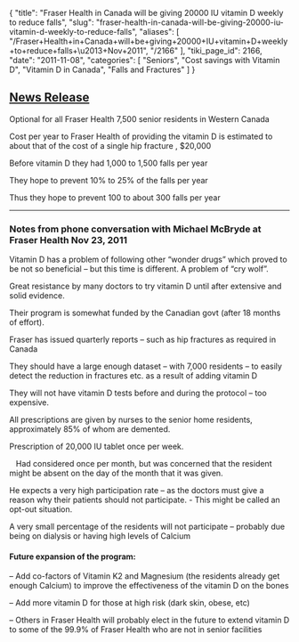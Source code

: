 {
  "title": "Fraser Health in Canada will be giving 20000 IU vitamin D weekly to reduce falls",
  "slug": "fraser-health-in-canada-will-be-giving-20000-iu-vitamin-d-weekly-to-reduce-falls",
  "aliases": [
    "/Fraser+Health+in+Canada+will+be+giving+20000+IU+vitamin+D+weekly+to+reduce+falls+\u2013+Nov+2011",
    "/2166"
  ],
  "tiki_page_id": 2166,
  "date": "2011-11-08",
  "categories": [
    "Seniors",
    "Cost savings with Vitamin D",
    "Vitamin D in Canada",
    "Falls and Fractures"
  ]
}


## [News Release](http://www.fraserhealth.ca/about_us/media_centre/news_releases/2011_news_releases/new_vitamin_d_protocol_helps_prevent_falls_and_fractures_in_residential_care)

Optional for all Fraser Health 7,500 senior residents in Western Canada

Cost per year to Fraser Health of providing the vitamin D is estimated to about that of the cost of a single hip fracture , $20,000

Before vitamin D they had 1,000 to 1,500 falls per year

They hope to prevent 10% to 25% of the falls per year

Thus they hope to prevent 100 to about 300 falls per year

- - - - - - - - 

### Notes from phone conversation with Michael McBryde  at Fraser Health Nov 23, 2011

Vitamin D has a problem of following other “wonder drugs” which proved to be not so beneficial – but this time is different.  A problem of “cry wolf”.

Great resistance by many doctors to try vitamin D until after extensive and solid evidence.

Their program is somewhat funded by the Canadian govt (after 18 months of effort).

Fraser has issued quarterly reports – such as hip fractures as required in Canada

They should have a large enough dataset – with 7,000 residents – to easily detect the reduction in fractures etc. as a result of adding vitamin D

They will not have vitamin D tests before and during the protocol – too expensive.

All prescriptions are given by nurses to the senior home residents, approximately 85% of whom are demented.

Prescription of 20,000 IU tablet once per week. 

&nbsp; &nbsp;Had considered once per month, but was concerned that the resident might be absent on the day of the month that it was given.

He expects a very high participation rate – as the doctors must give a reason why their patients should not participate. - This might be called an opt-out situation.

A very small percentage of the residents will not participate – probably due being on dialysis or having high levels of Calcium

#### Future expansion of the program:

– Add co-factors of Vitamin K2 and Magnesium (the residents already get enough Calcium) to improve the effectiveness of the vitamin D on the bones

–  Add more vitamin D for those at high risk (dark skin, obese, etc)

– Others in Fraser Health will probably elect in the future to extend vitamin D to some of the 99.9% of Fraser Health who are not in senior facilities
